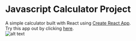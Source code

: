 # Javascript Calculator Project

A simple calculator built with React using [Create React App](https://facebook.github.io/create-react-app/).</br>
Try this app out by clicking [here](http://willjw3.github.io/Javascript-Calculator-Project).</br>
![alt text][logo]

[logo]: https://dl.dropboxusercontent.com/s/ftdun9xoyw94hc9/React-logo-1-small.png?dl=0
